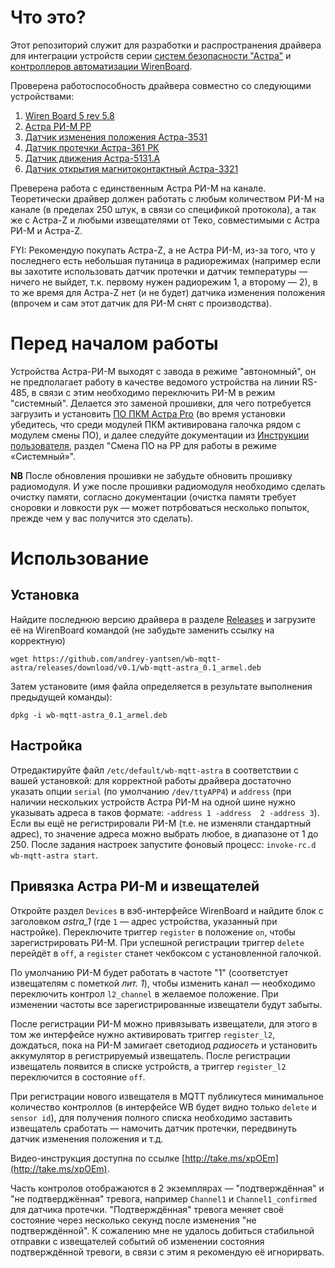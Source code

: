 Что это?
========

Этот репозиторий служит для разработки и распространения драйвера для интеграции
устройств серии [систем безопасности "Астра"](http://www.teko.biz/) и
[контроллеров автоматизации WirenBoard](http://contactless.ru/).

Проверена работоспособность драйвера совместно со следующими устройствами:
1. [Wiren Board 5 rev 5.8](http://contactless.ru/wiki/index.php/Wiren_Board_5:_%D0%90%D0%BF%D0%BF%D0%B0%D1%80%D0%B0%D1%82%D0%BD%D1%8B%D0%B5_%D1%80%D0%B5%D0%B2%D0%B8%D0%B7%D0%B8%D0%B8)
2. [Астра РИ-М РР](http://www.teko.biz/catalog/823/7006/)
3. [Датчик изменения положения Астра-3531](http://www.teko.biz/catalog/675/5326/)
4. [Датчик протечки Астра-361 РК](http://www.teko.biz/catalog/295/4921/)
5. [Датчик движения Астра-5131.А](http://www.teko.biz/catalog/223/680/)
6. [Датчик открытия магнитоконтактный Астра-3321](http://www.teko.biz/catalog/333/849/)

Преверена работа с единственным Астра РИ-М на канале. Теоретически драйвер
должен работать с любым количеством РИ-М на канале (в пределах 250 штук, в связи
со спецификой протокола), а так же с Астра-Z и любыми извещателями от Теко,
совместимыми с Астра РИ-М и Астра-Z.

FYI: Рекомендую покупать Астра-Z, а не Астра РИ-М, из-за того, что у последнего
есть небольшая путаница в радиорежимах (например если вы захотите использовать
датчик протечки и датчик температуры — ничего не выйдет, т.к. первому нужен
радиорежим 1, а второму — 2), в то же время для Астра-Z нет (и не будет) датчика
изменения положения (впрочем и сам этот датчик для РИ-М снят с производства).

Перед началом работы
====================

Устройства Астра-РИ-М выходят с завода в режиме "автономный", он не
предполагает работу в качестве ведомого устройства на линии RS-485, в связи с
этим необходимо переключить РИ-М в режим "системный". Делается это заменой
прошивки, для чего потребуется загрузить и установить
[ПО ПКМ Астра Pro](http://www.teko.biz/support/programms/pc/) (во время
установки убедитесь, что среди модулей ПКМ активирована галочка рядом с модулем
смены ПО), и далее следуйте документации из [Инструкции пользователя](http://www.teko.biz/upload/rukovod/RR-RI-M_%D0%98%D0%BD%D1%81%D1%82%D1%80%D1%83%D0%BA%D1%86%D0%B8%D1%8F%20%D0%BF%D0%BE%D0%BB%D1%8C%D0%B7%D0%BE%D0%B2%D0%B0%D1%82%D0%B5%D0%BB%D1%8F.pdf),
раздел "Смена ПО на РР для работы в режиме «Системный»".

**NB** После обновления прошивки не забудьте обновить прошивку радиомодуля.
И уже после прошивки радиомодуля необходимо сделать очистку памяти, согласно документации
(очистка памяти требует сноровки и ловкости рук — может потрбоваться несколько попыток,
прежде чем у вас получится это сделать).

Использование
=============

## Установка
Найдите последнюю версию драйвера в разделе [Releases](https://github.com/andrey-yantsen/wb-mqtt-astra/releases/latest)
и загрузите её на WirenBoard командой (не забудьте заменить ссылку на корректную)
```
wget https://github.com/andrey-yantsen/wb-mqtt-astra/releases/download/v0.1/wb-mqtt-astra_0.1_armel.deb
```

Затем установите (имя файла определяется в результате выполнения предыдущей команды):
```
dpkg -i wb-mqtt-astra_0.1_armel.deb
```

## Настройка
Отредактируйте файл `/etc/default/wb-mqtt-astra` в соответствии с вашей
установкой: для корректной работы драйвера достаточно указать опции `serial` (по
умолчанию `/dev/ttyAPP4`) и `address` (при наличии нескольких устройств Астра
РИ-М на одной шине нужно указывать адреса в таков формате: `-address 1 -address 
2 -address 3`). Если вы ещё не регистрировали РИ-М (т.е. не изменяли стандартный
адрес), то значение адреса можно выбрать любое, в диапазоне от 1 до 250.
После задания настроек запустите фоновый процесс: `invoke-rc.d wb-mqtt-astra start`.

## Привязка Астра РИ-М и извещателей
Откройте раздел `Devices` в вэб-интерфейсе WirenBoard и найдите блок с
заголовком *astra_1* (где `1` — адрес устройства, указанный при настройке).
Переключите триггер `register` в положение `on`, чтобы зарегистрировать РИ-М.
При успешной регистрации триггер `delete` перейдёт в `off`, а `register` станет
чекбоксом с установленной галочкой.

По умолчанию РИ-М будет работать в частоте "1" (соответстует извещателям с
пометкой *лит. 1*), чтобы изменить канал — необходимо переключить контрол
`l2_channel` в желаемое положение. При изменении частоты все
зарегистрированные извещатели будут забыты.

После регистрации РИ-М можно привязывать извещатели, для этого в том же
интерфейсе нужно активировать триггер `register_l2`, дождаться, пока на РИ-М
замигает светодиод *радиосеть* и установить аккумулятор в регистрируемый
извещатель. После регистрации извещатель появится в списке устройств, а триггер
`register_l2` переключится в состояние `off`.

При регистрации нового извещателя в MQTT публикутеся минимальное количество
контроллов (в интерфейсе WB будет видно только `delete` и `sensor id`), для
получения полного списка необходимо заставить извещатель сработать — намочить
датчик протечки, передвинуть датчик изменения положения и т.д.

Видео-инструкция доступна по ссылке [http://take.ms/xpOEm](http://take.ms/xpOEm).

Часть контролов отображаются в 2 экземплярах — "подтверждённая" и "не
подтверджённая" тревога, например `Channel1` и `Channel1_confirmed` для датчика
протечки. "Подтверждённая" тревога меняет своё состояние через несколько секунд
после изменения "не подтверждённой". К сожалению мне не удалось добиться
стабильной отправки с извещателей событий об изменении состояния подтверждённой
тревоги, в связи с этим я рекомендую её игнорирвать.
